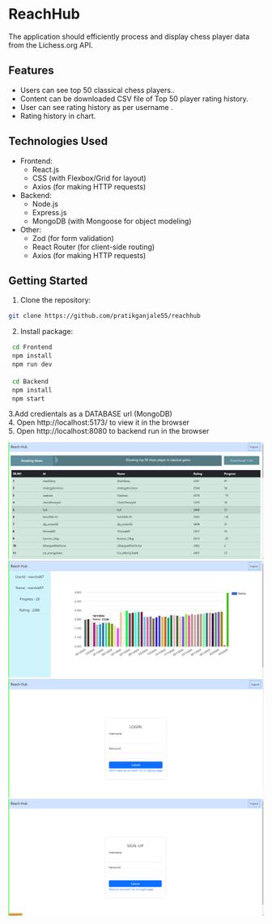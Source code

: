# ReachHub

The application should efficiently process and display chess player data from the Lichess.org API.

## Features

- Users can see top 50 classical chess players..
- Content can be downloaded CSV file of Top 50 player rating history.
- User can see rating history as per username .
- Rating history in chart.

## Technologies Used

- Frontend:
  - React.js
  - CSS (with Flexbox/Grid for layout)
  - Axios (for making HTTP requests)
- Backend:
  - Node.js
  - Express.js
  - MongoDB (with Mongoose for object modeling)
- Other:
  - Zod (for form validation)
  - React Router (for client-side routing)
  - Axios (for making HTTP requests)

## Getting Started

1. Clone the repository:

```bash
git clone https://github.com/pratikganjale55/reachhub
```

2. Install package:

```bash
 cd Frontend
 npm install
 npm run dev

 cd Backend
 npm install
 npm start
```

3.Add credientals as a DATABASE url (MongoDB) <br/> 4. Open http://localhost:5173/ to view it in the browser <br/> 5. Open http://localhost:8080 to backend run in the browser <br/>

![Homepage](./Frontend/src/assets/PlayerTable.png)
![Player Rating History](./Frontend/src/assets/HistoryChart.png)
![Login](./Frontend/src/assets/Login.png)
![Signup](./Frontend/src/assets/Signup.png)
